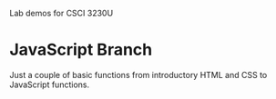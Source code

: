 Lab demos for CSCI 3230U

# JavaScript Branch

Just a couple of basic functions from introductory HTML and CSS to JavaScript functions.